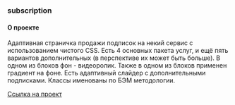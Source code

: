 ### subscription

#### О проекте

Адаптивная страничка продажи подписок на некий сервис с использованием чистого CSS. Есть 4 основных пакета услуг, и ещё пять вариантов дополнительных (в перспективе их может быть больше).
В одном из блоков фон - видеоролик. Также в одном из блоков применен градиент на фоне. Есть адаптивный слайдер с дополнительными подписками.
Классы именованы по БЭМ методологии.

[Ссылка на проект](https://mariyazakharova73.github.io/subscription/)
